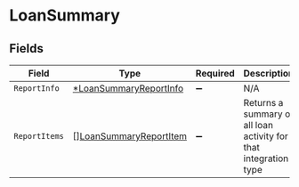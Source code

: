 # LoanSummary


## Fields

| Field                                                                   | Type                                                                    | Required                                                                | Description                                                             |
| ----------------------------------------------------------------------- | ----------------------------------------------------------------------- | ----------------------------------------------------------------------- | ----------------------------------------------------------------------- |
| `ReportInfo`                                                            | [*LoanSummaryReportInfo](../../models/shared/loansummaryreportinfo.md)  | :heavy_minus_sign:                                                      | N/A                                                                     |
| `ReportItems`                                                           | [][LoanSummaryReportItem](../../models/shared/loansummaryreportitem.md) | :heavy_minus_sign:                                                      | Returns a summary of all loan activity for that integration type        |